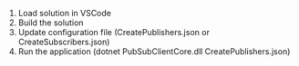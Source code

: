 1. Load solution in VSCode
2. Build the solution
3. Update configuration file (CreatePublishers.json or CreateSubscribers.json)
4. Run the application (dotnet PubSubClientCore.dll CreatePublishers.json)
